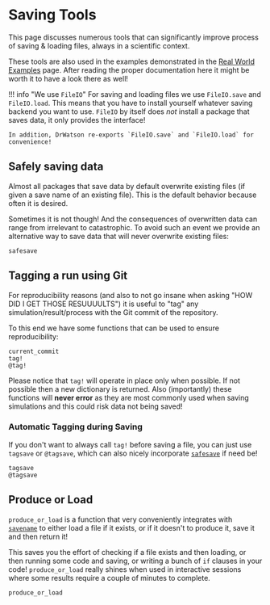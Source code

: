# Saving Tools
This page discusses numerous tools that can significantly improve process of saving & loading files, always in a scientific context.

These tools are also used in the examples demonstrated in the [Real World Examples](@ref) page. After reading the proper documentation here it might be worth it to have a look there as well!

!!! info "We use `FileIO`"
    For saving and loading files we use `FileIO.save` and `FileIO.load`. This means that you have to install yourself whatever saving backend you want to use. `FileIO` by itself does _not_ install a package that saves data, it only provides the interface!

    In addition, DrWatson re-exports `FileIO.save` and `FileIO.load` for convenience!


## Safely saving data
Almost all packages that save data by default overwrite existing files (if given a save name of an existing file). This is the default behavior because often it is desired.

Sometimes it is not though! And the consequences of overwritten data can range from irrelevant to catastrophic. To avoid such an event we provide an alternative way to save data that will never overwrite existing files:
```@docs
safesave
```

## Tagging a run using Git
For reproducibility reasons (and also to not go insane when asking "HOW DID I GET THOSE RESUUUULTS") it is useful to "tag" any simulation/result/process with the Git commit of the repository.

To this end we have some functions that can be used to ensure reproducibility:

```@docs
current_commit
tag!
@tag!
```

Please notice that `tag!` will operate in place only when possible. If not possible then a new dictionary is returned. Also (importantly) these functions will **never error** as they are most commonly used when saving simulations and this could risk data not being saved!

### Automatic Tagging during Saving

If you don't want to always call `tag!` before saving a file, you can just use `tagsave` or `@tagsave`, which can also nicely incorporate [`safesave`](@ref) if need be!
```@docs
tagsave
@tagsave
```

## Produce or Load

`produce_or_load` is a function that very conveniently integrates with [`savename`](@ref) to either load a file if it exists, or if it doesn't to produce it, save it and then return it!

This saves you the effort of checking if a file exists and then loading, or then running some code and saving, or writing a bunch of `if` clauses in your code! `produce_or_load` really shines when used in interactive sessions where some results require a couple of minutes to complete.

```@docs
produce_or_load
```
